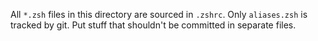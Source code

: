 All `*.zsh` files in this directory are sourced in `.zshrc`. Only `aliases.zsh` is tracked by git. 
Put stuff that shouldn't be committed in separate files.
